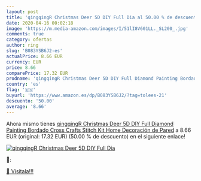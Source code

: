 ```yaml
---
layout: post
title: 'qingqingR Christmas Deer 5D DIY Full Dia al 50.00 % de descuento'
date: 2020-04-16 00:02:18
image: 'https://m.media-amazon.com/images/I/51lI8V601LL._SL200_.jpg'
comments: true
category: ofertas
author: ring
slug: 'B083YSB6J2-es'
actualPrice: 8.66 EUR
currency: EUR
price: 8.66
comparePrice: 17.32 EUR
prodname: 'qingqingR Christmas Deer 5D DIY Full Diamond Painting Bordado Cross Crafts Stitch Kit Home Decoración de Pared'
country: 'es'
flag: '🇪🇸'
buyurl: 'https://www.amazon.es/dp/B083YSB6J2/?tag=tolees-21'
descuento: '50.00'
average: '8.66'
---
```


Ahora mismo tienes [qingqingR Christmas Deer 5D DIY Full Diamond Painting Bordado Cross Crafts Stitch Kit Home Decoración de Pared](https://www.amazon.es/dp/B083YSB6J2/?tag=tolees-21) a 8.66 EUR (original: 17.32 EUR) (50.00 %  de descuento) en el siguiente enlace!

[![qingqingR Christmas Deer 5D DIY Full Dia](https://m.media-amazon.com/images/I/51lI8V601LL._SL200_.jpg)](https://www.amazon.es/dp/B083YSB6J2/?tag=tolees-21)

🔎:


[🛒 Visítala!!!](https://www.amazon.es/dp/B083YSB6J2/?tag=tolees-21)
